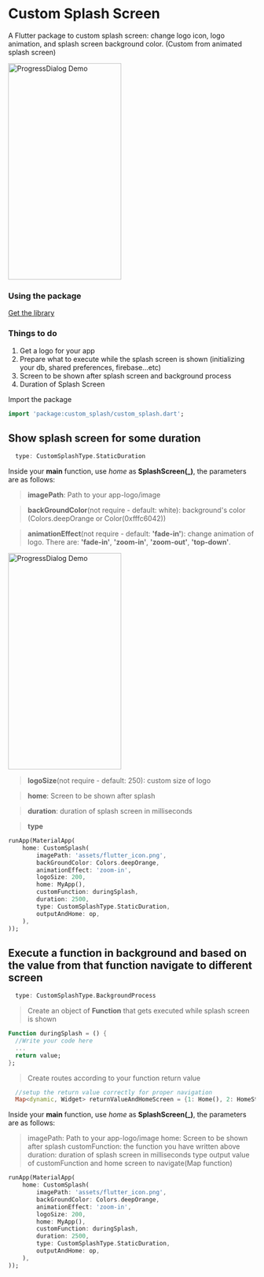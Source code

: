 # Custom Splash Screen

A Flutter package to custom splash screen: change logo icon, logo animation, and splash screen background color. (Custom from animated splash screen)

<img src="https://raw.githubusercontent.com/tranhuycong/custom_splash/master/example/assets/splash-animation-zoom-out.2019-09-09%2011_18_24.gif" width="230" height="440" alt="ProgressDialog Demo" />

### Using the package

[Get the library](https://github.com/tranhuycong/custom_splash)


### Things to do
<ol>
<li> Get a logo for your app</li>
<li> Prepare what to execute while the splash screen is shown (initializing your db, shared preferences, firebase...etc) </li>
<li> Screen to be shown after splash screen and background process </li>
<li> Duration of Splash Screen  </li>
</ol>

Import the package
```dart
import 'package:custom_splash/custom_splash.dart';
```

## Show splash screen for some duration
```dart
  type: CustomSplashType.StaticDuration
```

Inside your **main** function, use *home* as **SplashScreen(_)**, the parameters are as follows:
> **imagePath**: Path to your app-logo/image

> **backGroundColor**(not require - default: white): background's color (Colors.deepOrange or Color(0xfffc6042))

> **animationEffect**(not require -  default: **'fade-in'**): change animation of logo. There are: **'fade-in'**, **'zoom-in'**, **'zoom-out'**, **'top-down'**.

<img src="https://raw.githubusercontent.com/tranhuycong/custom_splash/master/example/assets/splash-animation-top-down.2019-09-09%2011_12_06.gif" width="230" height="440" alt="ProgressDialog Demo" />

> **logoSize**(not require -  default: 250): custom size of logo

> **home**: Screen to be shown after splash

> **duration**: duration of splash screen in milliseconds

> **type**
```dart
runApp(MaterialApp(
    home: CustomSplash(
        imagePath: 'assets/flutter_icon.png',
        backGroundColor: Colors.deepOrange,
        animationEffect: 'zoom-in',
        logoSize: 200,
        home: MyApp(),
        customFunction: duringSplash,
        duration: 2500,
        type: CustomSplashType.StaticDuration,
        outputAndHome: op,
    ),
));
```

## Execute a function in background and based on the value from that function navigate to different screen

```dart
  type: CustomSplashType.BackgroundProcess
```
> Create an object of  **Function** that gets executed while splash screen is shown
```dart
Function duringSplash = () {
  //Write your code here
  ...
  return value;
};
```

> Create routes according to your function return value
```dart
  //setup the return value correctly for proper navigation
  Map<dynamic, Widget> returnValueAndHomeScreen = {1: Home(), 2: HomeSt()};

```


Inside your **main** function, use *home* as **SplashScreen(_)**, the parameters are as follows:
> imagePath: Path to your app-logo/image
> home: Screen to be shown after splash
> customFunction: the function you have written above
> duration: duration of splash screen in milliseconds
> type
> output value of customFunction and home screen to navigate(Map function)

```dart
runApp(MaterialApp(
    home: CustomSplash(
        imagePath: 'assets/flutter_icon.png',
        backGroundColor: Colors.deepOrange,
        animationEffect: 'zoom-in',
        logoSize: 200,
        home: MyApp(),
        customFunction: duringSplash,
        duration: 2500,
        type: CustomSplashType.StaticDuration,
        outputAndHome: op,
    ),
));
```
